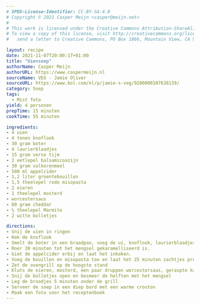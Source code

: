 ```yaml
---
# SPDX-License-Identifier: CC-BY-SA-4.0
# Copyright © 2021 Casper Meijn <casper@meijn.net>
# 
# This work is licensed under the Creative Commons Attribution-ShareAlike 4.0 International License. 
# To view a copy of this license, visit http://creativecommons.org/licenses/by-sa/4.0/ or 
#   send a letter to Creative Commons, PO Box 1866, Mountain View, CA 94042, USA.

layout: recipe
date: 2021-11-07T20:00:17+01:00
title: "Uiensoep"
authorName: Casper Meijn
authorURL: https://www.caspermeijn.nl
sourceName: VEG - Jamie Oliver
sourceURL: https://www.bol.com/nl/p/jamie-s-veg/9200000107638139/
category: Soep
tags:
  - Mist foto
yield: 4 personen
prepTime: 15 minuten
cookTime: 55 minuten

ingredients:
- 4 uien
- 4 tenen knoflook
- 30 gram boter
- 4 laurierblaadjes
- 15 gram verse tijm
- 2 eetlepel balsamicoazijn
- 30 gram volkorenmeel
- 500 ml appelcider
- 1,2 liter groentebouillon
- 1,5 theelepel rode misopasta
- 2 eieren
- 1 theelepel mosterd
- worcestersaus
- 80 gram cheddar
- ½ theelepel Marmite
- 2 witte bolletjes

directions:
- Snij de uien in ringen
- Hak de knoflook
- Smelt de boter in een braadpan, voeg de ui, knoflook, laurierblaadjes, tijmblaadjes, balsamicoazijn en meel toe.
- Roer 30 minuten tot het mengsel gekaramelliseerd is.
- Giet de appelcider erbij en laat het inkoken.
- Voeg de bouillon en misopasta toe en laat het 25 minuten zachtjes pruttelen
- Zet de ovengrill op de hoogste stand
- Kluts de eieren, mosterd, een paar druppen worcestersaus, geraspte kaas en de Marmite in een kom
- Snij de bolletjes open en besmeer de helften met het mengsel
- Leg de broodjes 5 minuten onder de grill
- Serveer de soep in een diep bord met een warme crouton
- Maak een foto voor het receptenboek
---
```

